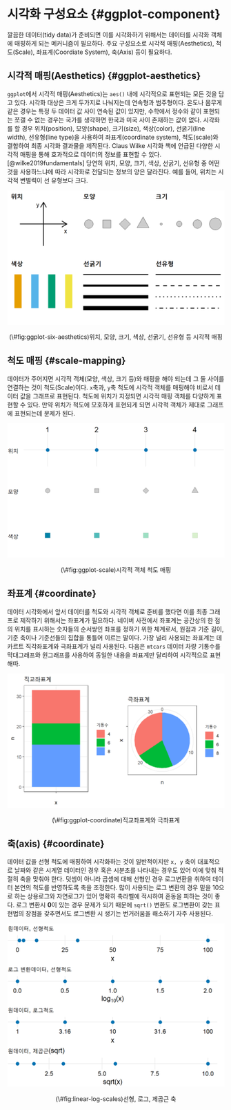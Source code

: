 



# 시각화 구성요소 {#ggplot-component}

깔끔한 데이터(tidy data)가 준비되면 이를 시각화하기 위해서는 데이터를 시각화 객체에 매핑하게 되는 메커니즘이 필요하다.
주요 구성요소로 시각적 매핑(Aesthetics), 척도(Scale), 좌표계(Coordiate System), 축(Axis) 등이 필요하다.

## 시각적 매핑(Aesthetics) {#ggplot-aesthetics}

`ggplot`에서 시각적 매핑(Aesthetics)는 `aes()` 내에 시각적으로 표현되는 모든 것을 담고 있다. 
시각화 대상은 크게 두가지로 나눠지는데 연속형과 범주형이다. 온도나 몸무게 같은 경우는 특정 두 데이터 값 사이 연속된 값이 있지만, 
수학에서 정수와 같이 표현되는 쪼갤 수 없는 경우는 국가를 생각하면 한국과 미국 사이 존재하는 값이 없다.
시각화를 할 경우 위치(position), 모양(shape), 크기(size), 색상(color), 선굵기(line width), 선유형(line type)을 사용하여 좌표계(coordinate system), 척도(scale)와 결합하여 최종 시각화 결과물을 제작된다. Claus Wilke 시각화 책에 언급된 다양한 시각적 매핑을 통해 효과적으로 데이터의 정보를 표현할 수 있다.[@wilke2019fundamentals] 당연히 위치, 모양, 크기, 색상, 선굵기, 선유형 중 어떤 것을 사용하느냐에 따라 시각화로 전달되는 정보의 양은 달라진다. 예를 들어, 위치는 시각적 변별력이 선 유형보다 크다. 

<div class="figure" style="text-align: center">
<img src="basics-component_files/figure-html/ggplot-six-aesthetics-1.png" alt="위치, 모양, 크기, 색상, 선굵기, 선유형 등 시각적 매핑" width="576" />
<p class="caption">(\#fig:ggplot-six-aesthetics)위치, 모양, 크기, 색상, 선굵기, 선유형 등 시각적 매핑</p>
</div>

## 척도 매핑 {#scale-mapping}

데이터가 주어지면 시각적 객체(모양, 색상, 크기 등)와 매핑을 해야 되는데 그 둘 사이를 연결하는 것이 척도(Scale)이다.
`x`축과, `y`축 척도에 시각적 객체를 매핑해야 비로서 데이터 값을 그래프로 표현된다.
척도에 위치가 지정되면 시각적 매핑 객체를 다양하게 표현할 수 있다. 만약 위치가 척도에 모호하게 표현되게 되면 
시각적 객체가 제대로 그래프에 표현되는데 문제가 된다.


<div class="figure" style="text-align: center">
<img src="basics-component_files/figure-html/ggplot-scale-1.png" alt="시각적 객체 척도 매핑" width="576" />
<p class="caption">(\#fig:ggplot-scale)시각적 객체 척도 매핑</p>
</div>

## 좌표계 {#coordinate}

데이터 시각화에서 앞서 데이터를 척도와 시각적 객체로 준비를 했다면 이를 최종 그래프로 제작하기 위해서는 좌표계가 필요하다.
네이버 사전에서 좌표계는 공간상의 한 점의 위치를 표시하는 숫자들의 순서쌍인 좌표를 정하기 위한 체계로서, 원점과 기준 길이, 기준 축이나 기준선들의 집합을 통틀어 이르는 말이다. 가장 널리 사용되는 좌표계는 데카르트 직각좌표계와 극좌표계가 널리 사용된다.
다음은 `mtcars` 데이터 차량 기통수를 막대그래프와 원그래프를 사용하여 동일한 내용을 좌표계만 달리하여 시각적으로 표현해따.


<div class="figure" style="text-align: center">
<img src="basics-component_files/figure-html/ggplot-coordinate-1.png" alt="직교좌표계와 극좌표계" width="576" />
<p class="caption">(\#fig:ggplot-coordinate)직교좌표계와 극좌표계</p>
</div>


## 축(axis) {#coordinate}

데이터 값을 선형 척도에 매핑하여 시각화하는 것이 일반적이지만 `x, y` 축이
대표적으로 날짜와 같은 시계열 데이터인 경우 혹은 시분초를 나타내는 경우도 있어 이에 맞춰 
적절히 축을 맞춰야 한다. 덧셈이 아니라 곱셈에 대해 선형인 경우 로그변환을 취하여 
데이터 본연의 척도를 반영하도록 축을 조정한다. 많이 사용되는 로그 변환의 경우
밑을 10으로 하는 상용로그와 자연로그가 있어 명확히 축라벨에 적시하여 혼동을 피하는 것이 좋다.
로그 변환시 **0**이 있는 경우 문제가 되기 때문에 `sqrt()` 변환도 로그변환이 갖는 표현법의 장점을
갖추면서도 로그변환 시 생기는 번거러움을 해소하기 자주 사용된다.

<div class="figure" style="text-align: center">
<img src="basics-component_files/figure-html/linear-log-scales-1.png" alt="선형, 로그, 제곱근 축" width="576" />
<p class="caption">(\#fig:linear-log-scales)선형, 로그, 제곱근 축</p>
</div>

